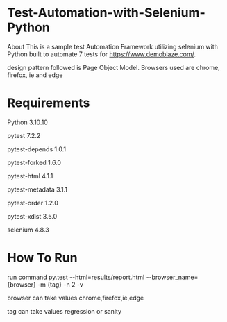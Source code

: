 # Test-Automation-with-Selenium-Python
About This is a sample test Automation Framework utilizing selenium with Python built to automate 7 tests for https://www.demoblaze.com/.

design pattern followed is Page Object Model. Browsers used are chrome, firefox, ie and edge

# Requirements 

Python                         3.10.10   

pytest                         7.2.2

pytest-depends                 1.0.1

pytest-forked                  1.6.0

pytest-html                    4.1.1

pytest-metadata                3.1.1

pytest-order                   1.2.0

pytest-xdist                   3.5.0

selenium                       4.8.3

# How To Run

run command   py.test --html=results/report.html --browser_name={browser} -m {tag} -n 2 -v

browser can take values chrome,firefox,ie,edge

tag can take values regression or sanity

